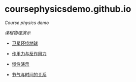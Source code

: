 # coursephysicsdemo.github.io
*Course physics demo*

*课程物理演示*


* [卫星环绕地球](https://n1u.github.io/coursephysicsdemo.github.io/05_satellite/index.html)

* [作用力与反作用力](https://n1u.github.io/coursephysicsdemo.github.io/01_forceBall/index.html)

* [惯性演示](https://n1u.github.io/coursephysicsdemo.github.io/02_deceleration/index.html)

* [节气与时间的关系](https://n1u.github.io/coursephysicsdemo.github.io/04_01_fourSeasons/index.html)
